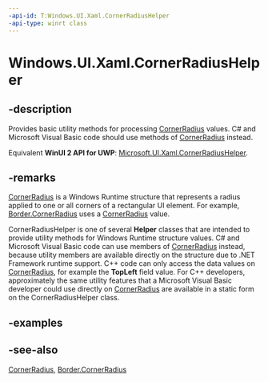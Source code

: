 ```yaml
---
-api-id: T:Windows.UI.Xaml.CornerRadiusHelper
-api-type: winrt class
---
```


<!-- Class syntax.
public class CornerRadiusHelper : Windows.UI.Xaml.ICornerRadiusHelper
-->

# Windows.UI.Xaml.CornerRadiusHelper

## -description

Provides basic utility methods for processing [CornerRadius](cornerradius.md) values. C# and Microsoft Visual Basic code should use methods of [CornerRadius](cornerradius.md) instead.

Equivalent **WinUI 2 API for UWP**: [Microsoft.UI.Xaml.CornerRadiusHelper](/windows/winui/api/microsoft.ui.xaml.cornerradiushelper).

## -remarks

[CornerRadius](cornerradius.md) is a Windows Runtime structure that represents a radius applied to one or all corners of a rectangular UI element. For example, [Border.CornerRadius](../windows.ui.xaml.controls/border_cornerradius.md) uses a [CornerRadius](cornerradius.md) value.

CornerRadiusHelper is one of several **Helper** classes that are intended to provide utility methods for Windows Runtime structure values. C# and Microsoft Visual Basic code can use members of [CornerRadius](cornerradius.md) instead, because utility members are available directly on the structure due to .NET Framework runtime support. C++ code can only access the data values on [CornerRadius](cornerradius.md), for example the **TopLeft** field value. For C++ developers, approximately the same utility features that a Microsoft Visual Basic developer could use directly on [CornerRadius](cornerradius.md) are available in a static form on the CornerRadiusHelper class.

## -examples

## -see-also

[CornerRadius](cornerradius.md), [Border.CornerRadius](../windows.ui.xaml.controls/border_cornerradius.md)
